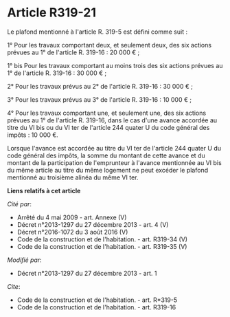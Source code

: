 # Article R319-21

Le plafond mentionné à l'article R. 319-5 est défini comme suit : 

1° Pour les travaux comportant deux, et seulement deux, des six actions prévues au 1° de l'article R. 319-16 : 20 000 € ; 

1° bis Pour les travaux comportant au moins trois des six actions prévues au 1° de l'article R. 319-16 : 30 000 € ; 

2° Pour les travaux prévus au 2° de l'article R. 319-16 : 30 000 € ; 

3° Pour les travaux prévus au 3° de l'article R. 319-16 : 10 000 € ;

4° Pour les travaux comportant une, et seulement une, des six actions prévues au 1° de l'article R. 319-16, dans le cas d'une
avance accordée au titre du VI bis ou du VI ter de l'article 244 quater U du code général des impôts : 10 000 €. 

Lorsque l'avance est accordée au titre du VI ter de l'article 244 quater U du code général des impôts, la somme du montant de
cette avance et du montant de la participation de l'emprunteur à l'avance mentionnée au VI bis du même article au titre du
même logement ne peut excéder le plafond mentionné au troisième alinéa du même VI ter.

**Liens relatifs à cet article**

_Cité par_:

  - Arrêté du 4 mai 2009 - art. Annexe (V)
  - Décret n°2013-1297 du 27 décembre 2013 - art. 4 (V)
  - Décret n°2016-1072 du 3 août 2016 (V)
  - Code de la construction et de l'habitation. - art. R319-34 (V)
  - Code de la construction et de l'habitation. - art. R319-35 (V)

_Modifié par_:

  - Décret n°2013-1297 du 27 décembre 2013 - art. 1

_Cite_:

  - Code de la construction et de l'habitation. - art. R*319-5
  - Code de la construction et de l'habitation. - art. R319-16
